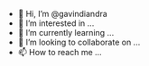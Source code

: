 - 👋 Hi, I’m @gavindiandra
- 👀 I’m interested in ...
- 🌱 I’m currently learning ...
- 💞️ I’m looking to collaborate on ...
- 📫 How to reach me ...

<!---
gavindiandra/gavindiandra is a ✨ special ✨ repository because its `README.md` (this file) appears on your GitHub profile.
You can click the Preview link to take a look at your changes.
--->
